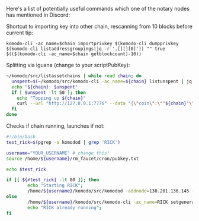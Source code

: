Here's a list of potentially useful commands which one of the notary nodes has mentioned in Discord:

Shortcut to importing key into other chain, rescanning from 10 blocks before current tip:

`komodo-cli -ac_name=$chain importprivkey $(komodo-cli dumpprivkey $(komodo-cli listaddressgroupings|jq -r '.[][][0]')) "" true $(($(komodo-cli -ac_name=$chain getblockcount)-10))`


Splitting via iguana (change to your scriptPubKey):
```bash
~/komodo/src/listassetchains | while read chain; do
  unspent=$(~/komodo/src/komodo-cli -ac_name=${chain} listunspent | jq '[.[] | select (.generated==false and .amount==0.0001 and .spendable==true and (.scriptPubKey == "'210227e5cad3731e381df157de189527aac8eb50d82a13ce2bd81153984ebc749515ac'"))] | length')
  echo "${chain}: $unspent"
  if [ $unspent -lt 50 ]; then
    echo "Topping up ${chain}"
    curl --url "http://127.0.0.1:7776" --data "{\"coin\":\""${chain}"\",\"agent\":\"iguana\",\"method\":\"splitfunds\",\"satoshis\":\"10000\",\"sendflag\":1,\"duplicates\":"100"}"
  fi
done
```

Checks if chain running, launches if not:
```bash
#!/bin/bash
test_rick=$(pgrep -a komodod | grep 'RICK')

username="YOUR_USERNAME" # change this!
source /home/${username}/rm_faucet/cron/pubkey.txt

echo $test_rick

if [[ ${#test_rick} -lt 80 ]]; then
        echo "Starting RICK";
        /home/${username}/komodo/src/komodod -addnode=138.201.136.145 -addnode=95.217.44.58 -ac_supply=90000000000 -ac_staked=10 -ac_name=RICK -ac_reward=100000000 -ac_cc=3 -pubkey=$pubkey &
else
        /home/${username}/komodo/src/komodo-cli -ac_name=RICK setgenerate true $mining
        echo "RICK already running";
fi
```
